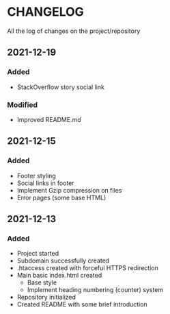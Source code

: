 # CHANGELOG #
All the log of changes on the project/repository

## 2021-12-19
### Added
- StackOverflow story social link

### Modified
- Improved README.md

## 2021-12-15

### Added
- Footer styling
- Social links in footer
- Implement Gzip compression on files
- Error pages (some base HTML)


## 2021-12-13

### Added
- Project started
- Subdomain successfully created
- .htaccess created with forceful HTTPS redirection
- Main basic index.html created
  - Base style
  - Implement heading numbering (counter) system
- Repository initialized
- Created README with some brief introduction